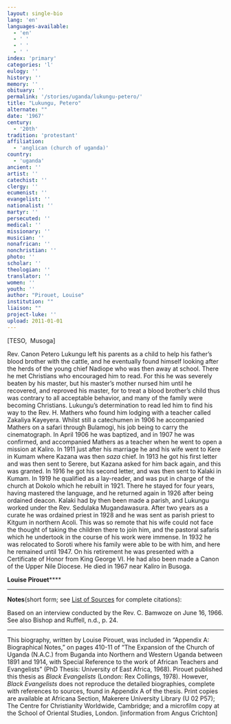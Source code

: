 ```yaml
---
layout: single-bio
lang: 'en'
languages-available:
  - 'en'
  - ' '
  - ' '
  - ' '
index: 'primary'
categories: 'l'
eulogy: ''
history: ''
memory: ''
obituary: ''
permalink: '/stories/uganda/lukungu-petero/'
title: "Lukungu, Petero"
alternate: ""
date: '1967'
century:
  - '20th'
tradition: 'protestant'
affiliation:
  - 'anglican (church of uganda)'
country:
  - 'uganda'
ancient: ''
artist: ''
catechist: ''
clergy: ''
ecumenist: ''
evangelist: ''
nationalist: ''
martyr: ''
persecuted: ''
medical: ''
missionary: ''
musician: ''
nonafrican: ''
nonchristian: ''
photo: ''
scholar: ''
theologian: ''
translator: ''
women: ''
youth: ''
author: "Pirouet, Louise"
institution: ""
liaison: ""
project-luke: ''
upload: 2011-01-01
---
```




[TESO,  Musoga]

Rev. Canon Petero Lukungu left his parents as a child to  help his father&rsquo;s blood brother with the cattle, and he eventually found  himself looking after the herds of the young chief Nadiope who was then away at  school. There he met Christians who encouraged him to read. For this he was  severely beaten by his master, but his master&rsquo;s mother nursed him until he  recovered, and reproved his master, for to treat a blood brother&rsquo;s child thus  was contrary to all acceptable behavior, and many of the family were becoming  Christians. Lukungu&rsquo;s determination to read led him to find his way to the Rev.  H. Mathers who found him lodging with a teacher called Zakaliya Kayeyera.  Whilst still a catechumen in 1906 he accompanied Mathers on a safari through  Bulamogi, his job being to carry the cinematograph. In April 1906 he was  baptized, and in 1907 he was confirmed, and accompanied Mathers as a teacher  when he went to open a mission at Kaliro. In 1911 just after his marriage he  and his wife went to Kere in Kumam where Kazana was then *saza* chief. In  1913 he got his first letter and was then sent to Serere, but Kazana asked for  him back again, and this was granted. In 1916 he got his second letter, and was  then sent to Kalaki in Kumam. In 1919 he qualified as a lay-reader, and was put  in charge of the church at Dokolo which he rebuilt in 1921. There he stayed for  four years, having mastered the language, and he returned again in 1926 after  being ordained deacon. Kalaki had by then been made a parish, and Lukungu  worked under the Rev. Sedulaka Mugandawasura. After two years as a curate he  was ordained priest in 1928 and he was sent as parish priest to Kitgum in  northern Acoli. This was so remote that his wife could not face the thought of  taking the children there to join him, and the pastoral safaris which he  undertook in the course of his work were immense. In 1932 he was relocated to  Soroti where his family were able to be with him, and here he remained until  1947. On his retirement he was presented with a Certificate of Honor from King  George VI. He had also been made a Canon of the Upper Nile Diocese. He died in  1967 near Kaliro in Busoga.

**Louise Pirouet******

---

**Notes**(short  form; see [List of  Sources](../pirouet-appendixa-sources/) for complete citations):

Based on an interview conducted by the Rev. C. Bamwoze on  June 16, 1966. See also Bishop and Ruffell, n.d., p. 24.

---

This biography, written by Louise Pirouet, was included in &ldquo;Appendix A: Biographical Notes,&rdquo;  on pages 410-11 of &ldquo;The  Expansion of the Church of Uganda (N.A.C.) from Buganda into Northern and  Western Uganda between 1891 and 1914, with Special Reference to the work of  African Teachers and Evangelists&rdquo; (PhD Thesis: University of East Africa,  1968). Pirouet published this thesis as *Black  Evangelists* (London: Rex Collings, 1978). However, *Black  Evangelists* does not reproduce the detailed biographies, complete with  references to sources, found in Appendix A of the thesis. Print copies are  available at Africana Section, Makerere University Library (U 02 P57); The Centre for Christianity  Worldwide, Cambridge; and a microfilm copy at the School of Oriental Studies,  London. [information from Angus Crichton]